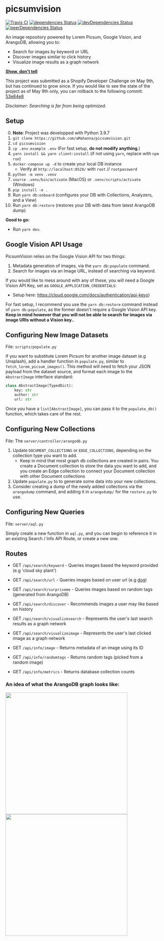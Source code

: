 # picsumvision

[![Travis CI](https://travis-ci.com/aMahanna/picsumvision.svg?branch=main)]()
[![dependencies Status](https://status.david-dm.org/gh/aMahanna/picsumvision.svg)](https://david-dm.org/aMahanna/picsumvision)
[![devDependencies Status](https://status.david-dm.org/gh/aMahanna/picsumvision.svg?type=dev)](https://david-dm.org/aMahanna/picsumvision?type=dev)
[![peerDependencies Status](https://status.david-dm.org/gh/aMahanna/picsumvision.svg?type=peer)](https://david-dm.org/aMahanna/picsumvision?type=peer)

An image repository powered by Lorem Picsum, Google Vision, and ArangoDB, allowing you to:
* Search for images by keyword or URL
* Discover images similar to click history
* Visualize image results as a graph network

**[Show, don't tell](https://picsumvision.herokuapp.com/)**

This project was submitted as a Shopify Developer Challenge on May 9th, but has continued to grow since. If you would like to see the state of the project as of May 9th only, you can rollback to the following commit: [53e84e8](https://github.com/aMahanna/picsumvision/commit/53e84e86a1a61560acead5ff91cf3d86f6c94f0e)

_Disclaimer: Searching is far from being optimized._

## Setup

0. **Note**: Project was developped with Python 3.9.7
1. `git clone https://github.com/aMahanna/picsumvision.git`
2. `cd picsumvision`
3. `cp .env.example .env` (For fast setup, **do not modify anything**.)
4. `yarn install && yarn client:install` (if not using `yarn`, replace with `npm run`)
5. `docker-compose up -d` to create your local DB instance
    * Verify at `http://localhost:8529/` with `root` // `rootpassword`
6. `python -m venv .venv`
7. `source .venv/bin/activate` (MacOS) or `.venv/scripts/activate` (Windows)
7. `pip install -e .`
8. Run `yarn db:onboard` (configures your DB with Collections, Analyzers, and a View)
9. Run `yarn db:restore` (restores your DB with data from latest ArangoDB dump)

**Good to go:**
* Run `yarn dev`.

## Google Vision API Usage

PicsumVision relies on the Google Vision API for two things:
1. Metadata generation of images, via the `yarn db:populate` command.
2. Search for images via an Image URL, instead of searching via keyword.

If you would like to mess around with any of these, you will need a Google Vision API Key, set as `GOOGLE_APPLICATION_CREDENTIALS`:
* Setup here: https://cloud.google.com/docs/authentication/api-keys)

For fast setup, I recommend you use the `yarn db:restore` command instead of `yarn db:populate`, as the former doesn't require a Google Vision API key. **Keep in mind however that you will not be able to search for images via image URls without a Vision key..**

## Configuring New Image Datasets

File: `scripts/populate.py`

If you want to substitute Lorem Picsum for another image dataset (e.g Unsplash), add a handler function in `populate.py`, similar to `fetch_lorem_picsum_images()`. This method will need to fetch your JSON payload from the dataset source, and format each image to the `AbstractImage` interface standard:

```python
class AbstractImage(TypedDict):
    key: str
    author: str
    url: str
```

Once you have a `list[AbstractImage]`, you can pass it to the `populate_db()` function, which takes care of the rest. 

## Configuring New Collections

File: The `server/controller/arangodb.py`

1. Update `DOCUMENT_COLLECTIONS` or `EDGE_COLLECTIONS`, depending on the collection type you want to add.
    * Keep in mind that most graph db collections are created in pairs. You create a Document collection to store the data you want to add, and you create an Edge collection to connect your Document collection with other Document collections
2. Update `populate.py` to to generate some data into your new collections.
3. Consider creating a dump of the newly added collections via the `arangodump` command, and adding it in `arangodump/` for the `restore.py` to use.

## Configuring New Queries

File: `server/aql.py`

Simply create a new function in `aql.py`, and you can begin to reference it in an existing Search / Info API Route, or create a new one.

## Routes

* GET `/api/search/keyword` - Queries images based the keyword provided (e.g 'cloud sky plant')
* GET `/api/search/url` - Queries images based on user url (e.g [dog](https://post.medicalnewstoday.com/wp-content/uploads/sites/3/2020/02/322868_1100-1100x628.jpg))
* GET `/api/search/surpriseme` - Queries images based on random tags (generated from ArangoDB)
* GET `/api/search/discover` - Recommends images a user may like based on history
* GET `/api/search/visualizesearch` - Represents the user's last search results as a graph network
* GET `/api/search/visualizeimage` - Represents the user's last clicked image as a graph network

* GET `/api/info/image` - Returns metadata of an image using its ID
* GET `/api/info/randomtags` - Returns random tags (picked from a random image)
* GET `/api/info/metrics` - Returns database collection counts

### An idea of what the ArangoDB graph looks like:
<img src="https://user-images.githubusercontent.com/43019056/117744883-78573c00-b1d7-11eb-9a8f-6cf332d154a2.png"  width="400"/>
<img src="https://user-images.githubusercontent.com/43019056/117744933-9886fb00-b1d7-11eb-95f2-98874027311d.png"  width="400"/>
